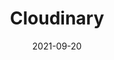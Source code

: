 ---
title: Cloudinary 
excerpt: Backend voor het beheren van foto's
image: memo_backend.jpg
isFeatured: true
date: '2021-09-20'
---